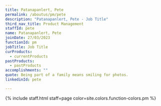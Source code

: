 ```yaml
---
title: Patanapanlert, Pete
permalink: /aboutus/pm/pete
description: "Patanapanlert, Pete - Job Title"
third_nav_title: Product Management
staffId: pete
name: Patanapanlert, Pete
joinDate: 27/03/2023
functionId: pm
jobTitle: Job Title
curProducts:
  - currentProducts
pastProducts:
  - pastProducts
accomplishments: ""
quote: Being part of a family means smiling for photos.
linkedinId: pete

---
```


{% include staff.html staff=page color=site.colors.function-colors.pm %}
